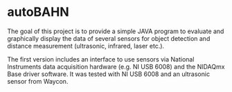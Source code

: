 # autoBAHN

The goal of this project is to provide a simple JAVA program to evaluate and graphically display the data of several sensors for object detection and distance measurement (ultrasonic, infrared, laser etc.).

The first version includes an interface to use sensors via National Instruments data acquisition hardware (e.g. NI USB 6008) and the NIDAQmx Base driver software. It was tested with NI USB 6008 and an ultrasonic sensor from Waycon.
